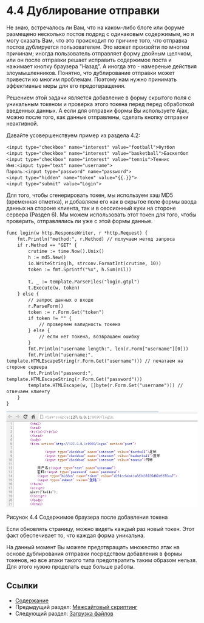 # 4.4 Дублирование отправки

Не знаю, встречалось ли Вам, что на каком-либо блоге или форуме размещено несколько постов подряд с одинаковым содержимым, но я могу сказать Вам, что это происходит по причине того, что отправка постов дублируется пользователем. Это может произойти по многим причинам; иногда пользователь отправляет форму двойным щелчком, или он после отправки решает исправить содержимое поста и нажимает кнопку браузера "Назад". А иногда это - намереные действия злоумышленников. Понятно, что дублирование отправки может привести ко многим проблемам. Поэтому нам нужно принимать эффективные меры для его предотвращения.

Решением этой задачи является добавление в форму скрытого поля с уникальным токеном и проверка этого токена перед перед обработкой введенных данных. А если для отправки формы Вы используете Ajax, можно после того, как данные отправлены, сделать кнопку отправки неактивной.

Давайте усовершенствуем пример из раздела 4.2:

	<input type="checkbox" name="interest" value="football">Футбол
	<input type="checkbox" name="interest" value="basketball">Баскетбол
	<input type="checkbox" name="interest" value="tennis">Теннис
	Имя:<input type="text" name="username">
	Пароль:<input type="password" name="password">
	<input type="hidden" name="token" value="{{.}}">
	<input type="submit" value="Login">

Для того, чтобы сгенерировать токен, мы используем хэш MD5 (временная отметка), и добавляем его как в скрытое поле формы ввода данных на стороне клиента, так и в сессионный куки на стороне сервера (Раздел 6). Мы можем использовать этот токен для того, чтобы проверить, отправлялись ли уже с этой формы данные.

	func login(w http.ResponseWriter, r *http.Request) {
    	fmt.Println("method:", r.Method) // получаем метод запроса
    	if r.Method == "GET" {
        	crutime := time.Now().Unix()
        	h := md5.New()
        	io.WriteString(h, strconv.FormatInt(crutime, 10))
        	token := fmt.Sprintf("%x", h.Sum(nil))

        	t, _ := template.ParseFiles("login.gtpl")
        	t.Execute(w, token)
    	} else {
        	// запрос данных о входе
        	r.ParseForm()
        	token := r.Form.Get("token")
        	if token != "" {
        	    // проверяем валидность токена
        	} else {
        	    // если нет токена, возвращаем ошибку
        	}
        	fmt.Println("username length:", len(r.Form["username"][0]))
        	fmt.Println("username:", template.HTMLEscapeString(r.Form.Get("username"))) // печатаем на стороне сервера
        	fmt.Println("password:", template.HTMLEscapeString(r.Form.Get("password")))
        	template.HTMLEscape(w, []byte(r.Form.Get("username"))) // отвечаем клиенту
    	}
	}

![](images/4.4.token.png?raw=true)

Рисунок 4.4 Содержимое браузера после добавления токена

Если обновлять страницу, можно видеть каждый раз новый токен. Этот факт обеспечивает то, что каждая форма уникальна.

На данный момент Вы можете предотвращать множество атак на основе дублирования отправки посредством добавления в формы токенов, но все атаки такого типа предотвратить таким образом нельзя. Для этого нужно проделать еще больше работы.
 
## Ссылки

- [Содержание](preface.md)
- Предыдущий раздел: [Межсайтовый скриптинг](04.3.md)
- Следующий раздел: [Загрузка файлов](04.5.md)
